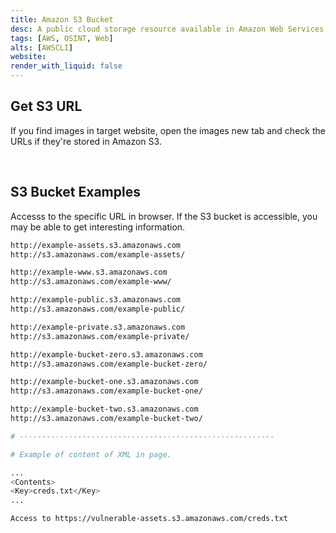 ```yaml
---
title: Amazon S3 Bucket
desc: A public cloud storage resource available in Amazon Web Services (AWS) Simple Storage Service (S3), an object storage offering.
tags: [AWS, OSINT, Web]
alts: [AWSCLI]
website:
render_with_liquid: false
---
```


## Get S3 URL

If you find images in target website, open the images new tab and check the URLs if they're stored in Amazon S3.

<br />

## S3 Bucket Examples

Accesss to the specific URL in browser. If the S3 bucket is accessible, you may be able to get interesting information.

```sh
http://example-assets.s3.amazonaws.com
http://s3.amazonaws.com/example-assets/

http://example-www.s3.amazonaws.com
http://s3.amazonaws.com/example-www/

http://example-public.s3.amazonaws.com
http://s3.amazonaws.com/example-public/

http://example-private.s3.amazonaws.com
http://s3.amazonaws.com/example-private/

http://example-bucket-zero.s3.amazonaws.com
http://s3.amazonaws.com/example-bucket-zero/

http://example-bucket-one.s3.amazonaws.com
http://s3.amazonaws.com/example-bucket-one/

http://example-bucket-two.s3.amazonaws.com
http://s3.amazonaws.com/example-bucket-two/

# ---------------------------------------------------------

# Example of content of XML in page.

...
<Contents>
<Key>creds.txt</Key>
...

Access to https://vulnerable-assets.s3.amazonaws.com/creds.txt
```